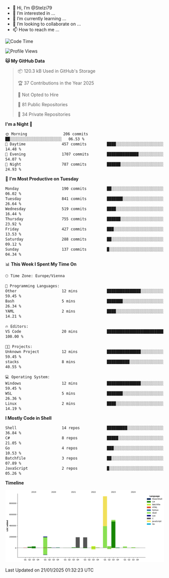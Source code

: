 - 👋 Hi, I’m @Stelzi79
- 👀 I’m interested in ...
- 🌱 I’m currently learning ...
- 💞️ I’m looking to collaborate on ...
- 📫 How to reach me ...

<!--START_SECTION:waka-->
![Code Time](http://img.shields.io/badge/Code%20Time-1%2C117%20hrs%2024%20mins-blue)

![Profile Views](http://img.shields.io/badge/Profile%20Views-0-blue)

**🐱 My GitHub Data** 

> 📦 120.3 kB Used in GitHub's Storage 
 > 
> 🏆 37 Contributions in the Year 2025
 > 
> 🚫 Not Opted to Hire
 > 
> 📜 81 Public Repositories 
 > 
> 🔑 34 Private Repositories 
 > 
**I'm a Night 🦉** 

```text
🌞 Morning                206 commits         ██░░░░░░░░░░░░░░░░░░░░░░░   06.53 % 
🌆 Daytime                457 commits         ████░░░░░░░░░░░░░░░░░░░░░   14.48 % 
🌃 Evening                1707 commits        ██████████████░░░░░░░░░░░   54.07 % 
🌙 Night                  787 commits         ██████░░░░░░░░░░░░░░░░░░░   24.93 % 
```
📅 **I'm Most Productive on Tuesday** 

```text
Monday                   190 commits         ██░░░░░░░░░░░░░░░░░░░░░░░   06.02 % 
Tuesday                  841 commits         ███████░░░░░░░░░░░░░░░░░░   26.64 % 
Wednesday                519 commits         ████░░░░░░░░░░░░░░░░░░░░░   16.44 % 
Thursday                 755 commits         ██████░░░░░░░░░░░░░░░░░░░   23.92 % 
Friday                   427 commits         ███░░░░░░░░░░░░░░░░░░░░░░   13.53 % 
Saturday                 288 commits         ██░░░░░░░░░░░░░░░░░░░░░░░   09.12 % 
Sunday                   137 commits         █░░░░░░░░░░░░░░░░░░░░░░░░   04.34 % 
```


📊 **This Week I Spent My Time On** 

```text
🕑︎ Time Zone: Europe/Vienna

💬 Programming Languages: 
Other                    12 mins             ███████████████░░░░░░░░░░   59.45 % 
Bash                     5 mins              ███████░░░░░░░░░░░░░░░░░░   26.34 % 
YAML                     2 mins              ████░░░░░░░░░░░░░░░░░░░░░   14.21 % 

🔥 Editors: 
VS Code                  20 mins             █████████████████████████   100.00 % 

🐱‍💻 Projects: 
Unknown Project          12 mins             ███████████████░░░░░░░░░░   59.45 % 
stacks                   8 mins              ██████████░░░░░░░░░░░░░░░   40.55 % 

💻 Operating System: 
Windows                  12 mins             ███████████████░░░░░░░░░░   59.45 % 
WSL                      5 mins              ███████░░░░░░░░░░░░░░░░░░   26.36 % 
Linux                    2 mins              ████░░░░░░░░░░░░░░░░░░░░░   14.19 % 
```

**I Mostly Code in Shell** 

```text
Shell                    14 repos            █████████░░░░░░░░░░░░░░░░   36.84 % 
C#                       8 repos             █████░░░░░░░░░░░░░░░░░░░░   21.05 % 
Go                       4 repos             ███░░░░░░░░░░░░░░░░░░░░░░   10.53 % 
Batchfile                3 repos             ██░░░░░░░░░░░░░░░░░░░░░░░   07.89 % 
JavaScript               2 repos             █░░░░░░░░░░░░░░░░░░░░░░░░   05.26 % 
```



**Timeline**

![Lines of Code chart](https://raw.githubusercontent.com/Stelzi79/Stelzi79/main/assets/bar_graph.png)


 Last Updated on 21/01/2025 01:32:23 UTC
<!--END_SECTION:waka-->

<!---
Stelzi79/Stelzi79 is a ✨ special ✨ repository because its `README.md` (this file) appears on your GitHub profile.
You can click the Preview link to take a look at your changes.
--->
